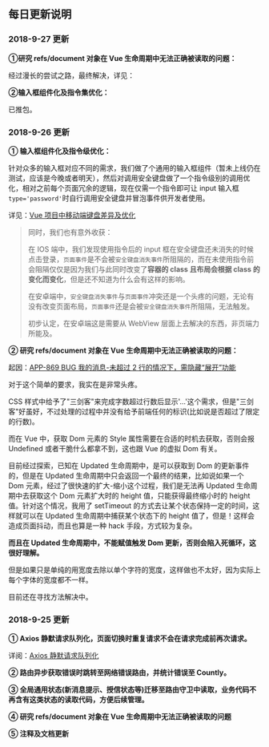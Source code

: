 ## 每日更新说明

### 2018-9-27 更新

**①研究 refs/document 对象在 Vue 生命周期中无法正确被读取的问题：**

经过漫长的尝试之路，最终解决，详见：

**②输入框组件化及指令集优化：**

已推包。

### 2018-9-26 更新

**① 输入框组件化及指令级优化：**

针对众多的输入框对应不同的需求，我们做了个通用的输入框组件（暂未上线仍在测试，应该是今晚或者明天），然后对调用安全键盘做了一个指令级别的调用优化，相对之前每个页面冗余的逻辑，现在仅需一个指令即可让 input 输入框`type='password'`时自行调用安全键盘并冒泡事件供开发者使用。

详见：[Vue 项目中移动端键盘差异及优化](https://meteorocc.github.io/MyBlog/Blog/Vue/Vue%E7%A7%BB%E5%8A%A8%E7%AB%AF%E9%94%AE%E7%9B%98%E8%A1%8C%E4%B8%BA%E4%BC%98%E5%8C%96/)

> 同时，我们也有意外收获：
>
> 在 IOS 端中，我们发现使用指令后的 input 框在安全键盘还未消失的时候点击登录，`页面事件`是不会被`安全键盘消失事件`所阻隔的，而在未使用指令前会阻隔仅仅是因为我们与此同时改变了**容器的 class 且布局会根据 class 的变化而变化**，但是还不知道为什么会有这样的影响。
>
> 在安卓端中，`安全键盘消失事件`与`页面事件`冲突还是一个头疼的问题，无论有没有改变页面布局，`页面事件`还是会被`安全键盘消失事件`所阻隔，无法触发。
>
> 初步认定，在安卓端这是需要从 WebView 层面上去解决的东西，非页端力所能及。

**② 研究 refs/document 对象在 Vue 生命周期中无法正确被读取的问题：**

起因：[APP-869 BUG 我的消息-未超过 2 行的情况下，需隐藏“展开”功能](http://jira.finsquirrel.com/browse/APP-869)

对于这个简单的要求，我实在是非常头疼。

CSS 样式中给予了"三剑客"来完成字数超过行数后显示'...'这个需求，但是"三剑客"好虽好，不过处理的过程中并没有给予前端任何的标识(比如说是否超过了限定的行数)。

而在 Vue 中，获取 Dom 元素的 Style 属性需要在合适的时机去获取，否则会报 Undefined 或者干脆什么都拿不到，这也跟 Vue 的虚拟 Dom 有关。

目前经过探索，已知在 Updated 生命周期中，是可以获取到 Dom 的更新事件的，但是在 Updated 生命周期中只会返回一个最终的结果，比如说如果一个 Dom 元素，经过了很快速的扩大-缩小这个过程，我们是无法再 Updated 生命周期中去获取这个 Dom 元素扩大时的 height 值，只能获得最终缩小时的 height 值。针对这个情况，我用了 setTimeout 的方式去让某个状态保持一定的时间，这样就可以在 Updated 生命周期中捕获某个状态下的 height 值了，但是！这样会造成页面抖动，而且也算是一种 hack 手段，方式较为复杂。

**而且在 Updated 生命周期中，不能赋值触发 Dom 更新，否则会陷入死循环，这很好理解。**

但是如果只是单纯的用宽度去除以单个字符的宽度，这样做也不太好，因为实际上每个字体的宽度都不一样。

目前还在寻找方法解决中。

### 2018-9-25 更新

**① Axios 静默请求队列化，页面切换时重复请求不会在请求完成前再次请求。**

详阅：[Axios 静默请求队列化](https://meteorocc.github.io/MyBlog/Blog/Axios/Axios%E9%9D%99%E9%BB%98%E8%AF%B7%E6%B1%82%E9%98%9F%E5%88%97%E5%8C%96/)

**② 路由异步获取错误时跳转至网络错误路由，并统计错误至 Countly。**

**③ 全局通用状态(新消息提示、授信状态等)迁移至路由守卫中读取，业务代码不再含有这类状态的读取代码，方便后续管理。**

**④ 研究 refs/document 对象在 Vue 生命周期中无法正确被读取的问题**

**⑤ 注释及文档更新**